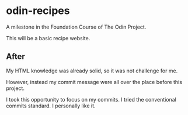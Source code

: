# odin-recipes

A milestone in the Foundation Course of The Odin Project.

This will be a basic recipe website.

## After

My HTML knowledge was already solid, so it was not challenge for me.

However, instead my commit message were all over the place before this project.

I took this opportunity to focus on my commits. I tried the conventional commits standard. I personally like it.